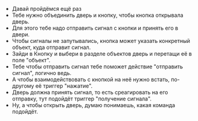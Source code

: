 - Давай пройдёмся ещё раз
- Тебе нужно объединить дверь и кнопку, чтобы кнопка открывала дверь.
- Для этого тебе надо отправить сигнал с кнопки и принять его в двери.
- Чтобы сигналы не запутывались, кнопка может указать конкретный объект, куда отправит сигнал.
- Зайди в Кнопку и выбери в разделе объектов дверь и перетащи её в поле "объект".
- Тебе чтобы отправить сигнал тебе поможет действие "отправить сигнал", логично ведь.
- А чтобы взаимодействовать с кнопкой на неё нужно встать, по-другому её триггер "нажатие".
- Дверь должна принять сигнал, то есть среагировать на его отправку, тут подойдёт триггер "получение сигнала".
- Ну, а чтобы открыть дверь, думаю понимаешь, какая команда подойдёт.